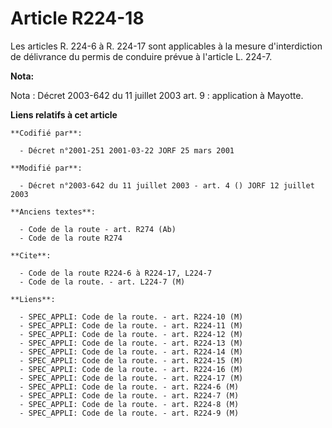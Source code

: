 # Article R224-18

Les articles R. 224-6 à R. 224-17 sont applicables à la mesure d'interdiction de délivrance du permis de conduire prévue à
l'article L. 224-7.

**Nota:**

Nota : Décret 2003-642 du 11 juillet 2003 art. 9 : application à Mayotte.

**Liens relatifs à cet article**

	**Codifié par**:

	  - Décret n°2001-251 2001-03-22 JORF 25 mars 2001

	**Modifié par**:

	  - Décret n°2003-642 du 11 juillet 2003 - art. 4 () JORF 12 juillet 2003

	**Anciens textes**:

	  - Code de la route - art. R274 (Ab)
	  - Code de la route R274

	**Cite**:

	  - Code de la route R224-6 à R224-17, L224-7
	  - Code de la route. - art. L224-7 (M)

	**Liens**:

	  - SPEC_APPLI: Code de la route. - art. R224-10 (M)
	  - SPEC_APPLI: Code de la route. - art. R224-11 (M)
	  - SPEC_APPLI: Code de la route. - art. R224-12 (M)
	  - SPEC_APPLI: Code de la route. - art. R224-13 (M)
	  - SPEC_APPLI: Code de la route. - art. R224-14 (M)
	  - SPEC_APPLI: Code de la route. - art. R224-15 (M)
	  - SPEC_APPLI: Code de la route. - art. R224-16 (M)
	  - SPEC_APPLI: Code de la route. - art. R224-17 (M)
	  - SPEC_APPLI: Code de la route. - art. R224-6 (M)
	  - SPEC_APPLI: Code de la route. - art. R224-7 (M)
	  - SPEC_APPLI: Code de la route. - art. R224-8 (M)
	  - SPEC_APPLI: Code de la route. - art. R224-9 (M)

